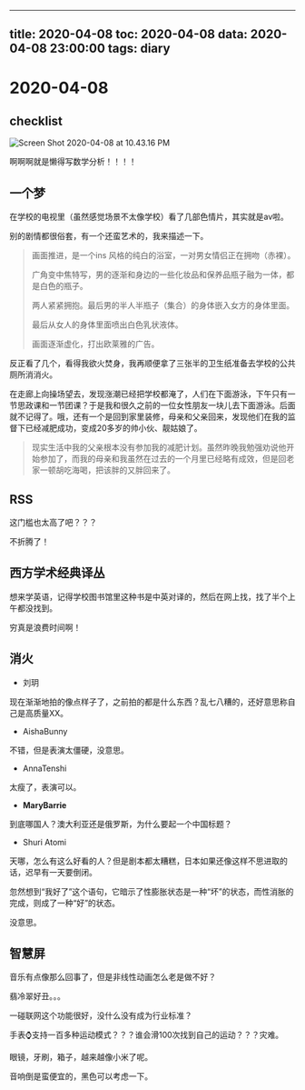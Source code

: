 
---
title: 2020-04-08
toc: 2020-04-08
data: 2020-04-08 23:00:00
tags: diary
---


# 2020-04-08

## checklist

![Screen Shot 2020-04-08 at 10.43.16 PM](https://tva1.sinaimg.cn/large/00831rSTly1gdmqpn6a4pj30zw0u0ws4.jpg)

啊啊啊就是懒得写数学分析！！！！

## 一个梦

在学校的电视里（虽然感觉场景不太像学校）看了几部色情片，其实就是av啦。

别的剧情都很俗套，有一个还蛮艺术的，我来描述一下。

> 画面推进，是一个ins 风格的纯白的浴室，一对男女情侣正在拥吻（赤裸）。
>
> 广角变中焦特写，男的逐渐和身边的一些化妆品和保养品瓶子融为一体，都是白色的瓶子。
>
> 两人紧紧拥抱。最后男的半人半瓶子（集合）的身体嵌入女方的身体里面。
>
> 最后从女人的身体里面喷出白色乳状液体。
>
> 画面逐渐虚化，打出欧莱雅的广告。

反正看了几个，看得我欲火焚身，我再顺便拿了三张半的卫生纸准备去学校的公共厕所消消火。

在走廊上向操场望去，发现涨潮已经把学校都淹了，人们在下面游泳，下午只有一节思政课和一节团课？于是我和很久之前的一位女性朋友一块儿去下面游泳。后面就不记得了。哦，还有一个是回到家里装修，母亲和父亲回来，发现他们在我的监督下已经减肥成功，变成20多岁的帅小伙、靓姑娘了。

> 现实生活中我的父亲根本没有参加我的减肥计划。虽然昨晚我勉强劝说他开始参加了，而我的母亲和我虽然在过去的一个月里已经略有成效，但是回老家一顿胡吃海喝，把该胖的又胖回来了。

## RSS

这门槛也太高了吧？？？

不折腾了！

## 西方学术经典译丛

想来学英语，记得学校图书馆里这种书是中英对译的，然后在网上找，找了半个上午都没找到。

穷真是浪费时间啊！

## 消火

* 刘玥

现在渐渐地拍的像点样子了，之前拍的都是什么东西？乱七八糟的，还好意思称自己是高质量XX。

* AishaBunny

不错，但是表演太僵硬，没意思。

* AnnaTenshi

太瘦了，表演可以。

*  **MaryBarrie**

到底哪国人？澳大利亚还是俄罗斯，为什么要起一个中国标题？

*  Shuri Atomi

天哪，怎么有这么好看的人？但是剧本都太糟糕，日本如果还像这样不思进取的话，迟早有一天要倒闭。

忽然想到“我好了”这个语句，它暗示了性膨胀状态是一种“坏”的状态，而性消胀的完成，则成了一种“好”的状态。

没意思。

## 智慧屏

音乐有点像那么回事了，但是非线性动画怎么老是做不好？

翡冷翠好丑。。。

一碰联网这个功能很好，没什么没有成为行业标准？

手表⌚️支持一百多种运动模式？？？谁会滑100次找到自己的运动？？？灾难。

眼镜，牙刷，箱子，越来越像小米了呢。

音响倒是蛮便宜的，黑色可以考虑一下。
